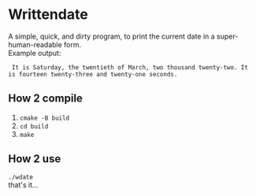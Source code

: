 # Writtendate
A simple, quick, and dirty program, to print the current date in a super-human-readable form.  
Example output:
```
 It is Saturday, the twentieth of March, two thousand twenty-two. It is fourteen twenty-three and twenty-one seconds.
```

## How 2 compile
1) `cmake -B build`
1) `cd build`
1) `make`

## How 2 use
`./wdate`  
that's it...
